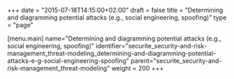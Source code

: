 +++
date = "2015-07-18T14:15:00+02:00"
draft = false
title = "Determining and diagramming potential attacks (e.g., social engineering, spoofing)"
type = "page"

[menu.main]
name="Determining and diagramming potential attacks (e.g., social engineering, spoofing)"
identifier="securite_security-and-risk-management_threat-modeling_determining-and-diagramming-potential-attacks-e-g-social-engineering-spoofing"
parent="securite_security-and-risk-management_threat-modeling"
weight = 200
+++